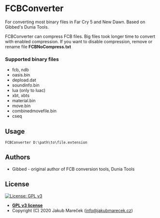 # FCBConverter

For converting most binary files in Far Cry 5 and New Dawn. Based on Gibbed's Dunia Tools.

FCBConverter can compress FCB files. Big files took longer time to convert with enabled compression. If you want to disable compression, remove or rename file **FCBNoCompress.txt**

### Supported binary files
* fcb, ndb
* oasis.bin
* depload.dat
* soundinfo.bin
* lua (only to luac)
* xbt, xbts
* material.bin
* move.bin
* combinedmovefile.bin
* cseq


## Usage

```
FCBConverter D:\path\to\file.extension
```


## Authors

* Gibbed - original author of FCB conversion tools, Dunia Tools


## License

[![License: GPL v3](https://img.shields.io/badge/License-GPLv3-blue.svg)](https://www.gnu.org/licenses/gpl-3.0)

- **[GPL v3 license](https://www.gnu.org/licenses/gpl-3.0)**
- Copyright (C) 2020  Jakub Mareček (info@jakubmarecek.cz)
